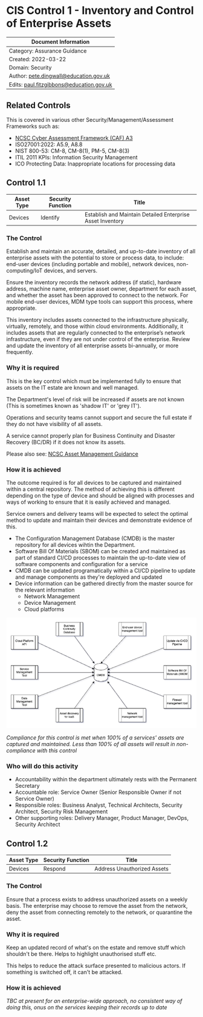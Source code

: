 # CIS Control 1 - Inventory and Control of Enterprise Assets

| Document Information |
------------------------|
| Category: Assurance Guidance |
| Created: 2022-03-22 |
| Domain: Security |
| Author: pete.dingwall@education.gov.uk |
| Edits: paul.fitzgibbons@education.gov.uk |


## Related Controls 
This is covered in various other Security/Management/Assessment Frameworks such as:
* [NCSC Cyber Assessment Framework (CAF) A3](https://www.ncsc.gov.uk/collection/caf/caf-principles-and-guidance/a-3-asset-management)
* ISO27001:2022: A5.9, A8.8
* NIST 800-53: CM-8, CM-8(1), PM-5, CM-8(3)
* ITIL 2011 KPIs: Information Security Management
* ICO Protecting Data: Inappropriate locations for processing data

## Control 1.1

| Asset Type | Security Function | Title| 
---| ---| ---|
| Devices | Identify | Establish and Maintain Detailed Enterprise Asset Inventory

### The Control

Establish and maintain an accurate, detailed, and up-to-date inventory of all enterprise assets with the potential to store or process data, to include: end-user devices (including portable and mobile), network devices, non-computing/IoT devices, and servers.

Ensure the inventory records the network address (if static), hardware address, machine name, enterprise asset owner, department for each asset, and whether the asset has been approved to connect to the network. For mobile end-user devices, MDM type tools can support this process, where appropriate.

This inventory includes assets connected to the infrastructure physically, virtually, remotely, and those within cloud environments. Additionally, it includes assets that are regularly connected to the enterprise’s network infrastructure, even if they are not under control of the enterprise. Review and update the inventory of all enterprise assets bi-annually, or more frequently.

### Why it is required

This is the key control which must be implemented fully to ensure that assets on the IT estate are known and well managed. 

The Department's level of risk will be increased if assets are not known (This is sometimes known as 'shadow IT' or 'grey IT').

Operations and security teams cannot support and secure the full estate if they do not have visibility of all assets.

A service cannot properly plan for Business Continuity and Disaster Recovery (BC/DR) if it does not know its assets.

Please also see: [NCSC Asset Management Guidance](https://www.ncsc.gov.uk/guidance/asset-management)

### How it is achieved

The outcome required is for all devices to be captured and maintained within a central repository. The method of achieving this is different depending on the type of device and should be aligned with processes and ways of working to ensure that it is easily achieved and managed. 

Service owners and delivery teams will be expected to select the optimal method to update and maintain their devices and demonstrate evidence of this.

* The Configuration Management Database (CMDB) is the master repository for all devices wihtin the Department.
* Software Bill Of Materials (SBOM) can be created and maintained as part of standard CI/CD processes to maintain the up-to-date view of software components and configuration for a service
* CMDB can be updated programatically within a CI/CD pipeline to update and manage components as they're deployed and updated
* Device information can be gathered directly from the master source for the relevant information
  * Network Management
  * Device Management
  * Cloud platforms

![CMDB hierarchy and integration](../Assurance/Images/ASU-CTG001-CMDB-Hierarchy.png)

*Compliance for this control is met when 100% of a services' assets are captured and maintained. Less than 100% of all assets will result in non-compliance with this control*

### Who will do this activity

* Accountability within the department ultimately rests with the Permanent Secretary 
* Accountable role: Service Owner (Senior Responsible Owner if not Service Owner)
* Responsible roles: Business Analyst, Technical Architects, Security Architect, Security Risk Management
* Other supporting roles: Delivery Manager, Product Manager, DevOps, Security Architect

## Control 1.2

| Asset Type | Security Function | Title| 
---| ---| ---|
| Devices |Respond |Address Unauthorized Assets |

### The Control
Ensure that a process exists to address unauthorized assets on a weekly basis. The enterprise may choose to remove the asset from the network, deny the asset from connecting remotely to the network, or quarantine the asset.

### Why it is required

Keep an updated record of what's on the estate and remove stuff which shouldn't be there. Helps to highlight unauthorised stuff etc.

This helps to reduce the attack surface presented to malicious actors.  If something is switched off, it can't be attacked.

### How it is achieved

*TBC at present for an enterprise-wide approach, no consistent way of doing this, onus on the services keeping their records up to date*
